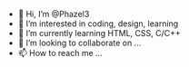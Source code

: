 - 👋 Hi, I’m @Phazel3
- 👀 I’m interested in coding, design, learning
- 🌱 I’m currently learning HTML, CSS, C/C++
- 💞️ I’m looking to collaborate on ...
- 📫 How to reach me ...

<!---
Phazel3/Phazel3 is a ✨ special ✨ repository because its `README.md` (this file) appears on your GitHub profile.
You can click the Preview link to take a look at your changes.
--->
